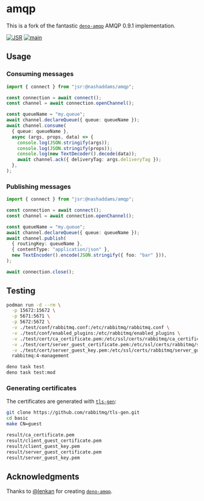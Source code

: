 # amqp

This is a fork of the fantastic
[`deno-amqp`](https://github.com/lenkan/deno-amqp) AMQP 0.9.1 implementation.

[![JSR](https://jsr.io/badges/@nashaddams/amqp)](https://jsr.io/@nashaddams/amqp)
[![main](https://github.com/nashaddams/amqp/actions/workflows/tests.yml/badge.svg)](https://github.com/nashaddams/amqp/actions)

## Usage

### Consuming messages

```ts
import { connect } from "jsr:@nashaddams/amqp";

const connection = await connect();
const channel = await connection.openChannel();

const queueName = "my.queue";
await channel.declareQueue({ queue: queueName });
await channel.consume(
  { queue: queueName },
  async (args, props, data) => {
    console.log(JSON.stringify(args));
    console.log(JSON.stringify(props));
    console.log(new TextDecoder().decode(data));
    await channel.ack({ deliveryTag: args.deliveryTag });
  },
);
```

### Publishing messages

```ts
import { connect } from "jsr:@nashaddams/amqp";

const connection = await connect();
const channel = await connection.openChannel();

const queueName = "my.queue";
await channel.declareQueue({ queue: queueName });
await channel.publish(
  { routingKey: queueName },
  { contentType: "application/json" },
  new TextEncoder().encode(JSON.stringify({ foo: "bar" })),
);

await connection.close();
```

## Testing

```sh
podman run -d --rm \
  -p 15672:15672 \
  -p 5671:5671 \
  -p 5672:5672 \
  -v ./test/conf/rabbitmq.conf:/etc/rabbitmq/rabbitmq.conf \
  -v ./test/conf/enabled_plugins:/etc/rabbitmq/enabled_plugins \
  -v ./test/cert/ca_certificate.pem:/etc/ssl/certs/rabbitmq/ca_certificate.pem \
  -v ./test/cert/server_guest_certificate.pem:/etc/ssl/certs/rabbitmq/server_guest_certificate.pem \
  -v ./test/cert/server_guest_key.pem:/etc/ssl/certs/rabbitmq/server_guest_key.pem \
  rabbitmq:4-management

deno task test
deno task test:mod
```

### Generating certificates

The certificates are generated with
[`tls-gen`](https://github.com/rabbitmq/tls-gen):

```sh
git clone https://github.com/rabbitmq/tls-gen.git
cd basic
make CN=guest

result/ca_certificate.pem
result/client_guest_certificate.pem
result/client_guest_key.pem
result/server_guest_certificate.pem
result/server_guest_key.pem
```

## Acknowledgments

Thanks to [@lenkan](https://github.com/lenkan) for creating
[`deno-amqp`](https://github.com/lenkan/deno-amqp).
